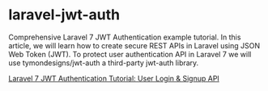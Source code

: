 # laravel-jwt-auth
Comprehensive Laravel 7 JWT Authentication example tutorial. In this article, we will learn how to create secure REST APIs in Laravel using JSON Web Token (JWT). To protect user authentication API in Laravel 7 we will use tymondesigns/jwt-auth a third-party jwt-auth library.

[Laravel 7 JWT Authentication Tutorial: User Login & Signup API](https://www.positronx.io/laravel-jwt-authentication-tutorial-user-login-signup-api/)
